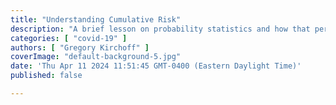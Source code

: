```yaml
---
title: "Understanding Cumulative Risk"
description: "A brief lesson on probability statistics and how that pertains to individual risks of developing symptomatic Long Covid"
categories: [ "covid-19" ]
authors: [ "Gregory Kirchoff" ]
coverImage: "default-background-5.jpg"
date: 'Thu Apr 11 2024 11:51:45 GMT-0400 (Eastern Daylight Time)'
published: false

---
```

<script> // usables
	import RecipeCard from '$lib/components/usables/RecipeCard/RecipeCard.svelte';

  import CumulativeRisk from '$lib/components/internal/projects/CumulativeRisk/CumulativeRisk.svelte';

</script>


<CumulativeRisk  />

